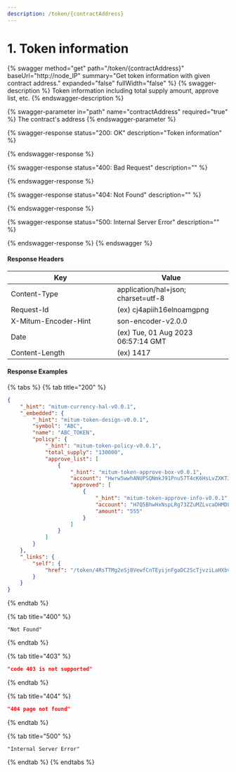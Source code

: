 ```yaml
---
description: /token/{contractAddress}
---
```


# 1. Token information

{% swagger method="get" path="/token/{contractAddress}" baseUrl="http://node_IP" summary="Get token information with given contract address." expanded="false" fullWidth="false" %}
{% swagger-description %}
Token information including total supply amount, approve list, etc.
{% endswagger-description %}

{% swagger-parameter in="path" name="contractAddress" required="true" %}
The contract's address
{% endswagger-parameter %}

{% swagger-response status="200: OK" description="Token information" %}

{% endswagger-response %}

{% swagger-response status="400: Bad Request" description="" %}

{% endswagger-response %}

{% swagger-response status="404: Not Found" description="" %}

{% endswagger-response %}

{% swagger-response status="500: Internal Server Error" description="" %}

{% endswagger-response %}
{% endswagger %}



#### Response Headers

<table><thead><tr><th width="226">Key</th><th>Value</th></tr></thead><tbody><tr><td>Content-Type</td><td>application/hal+json; charset=utf-8</td></tr><tr><td>Request-Id</td><td>(ex) cj4apiih16elnoamgpng</td></tr><tr><td>X-Mitum-Encoder-Hint</td><td>son-encoder-v2.0.0</td></tr><tr><td>Date</td><td>(ex) Tue, 01 Aug 2023 06:57:14 GMT</td></tr><tr><td>Content-Length</td><td>(ex) 1417</td></tr></tbody></table>



#### Response Examples

{% tabs %}
{% tab title="200" %}
```json
{
    "_hint": "mitum-currency-hal-v0.0.1",
    "_embedded": {
        "_hint": "mitum-token-design-v0.0.1",
        "symbol": "ABC",
        "name": "ABC_TOKEN",
        "policy": {
            "_hint": "mitum-token-policy-v0.0.1",
            "total_supply": "130000",
            "approve_list": [
                {
                    "_hint": "mitum-token-approve-box-v0.0.1",
                    "account": "Hwrw5wwhANUPSQNmkJ91Pnu57T4cK6HsLvZXKTJbQbERmca",
                    "approved": [
                        {
                            "_hint": "mitum-token-approve-info-v0.0.1",
                            "account": "H7Q5BhwHxNspLRg73ZZuMZLvcaDHMDLJX6obvn3ho6TNmca",
                            "amount": "555"
                        }
                    ]
                }
            ]
        }
    },
    "_links": {
        "self": {
            "href": "/token/4RsTTMg2eSj8VewfCnTEyijnFgaDC2ScTjvziLaHXbv2mca"
        }
    }
}
```
{% endtab %}

{% tab title="400" %}
```
"Not Found"
```
{% endtab %}

{% tab title="403" %}
```json
"code 403 is not supported"
```
{% endtab %}

{% tab title="404" %}
```json
"404 page not found"
```
{% endtab %}

{% tab title="500" %}
```
"Internal Server Error"
```
{% endtab %}
{% endtabs %}


